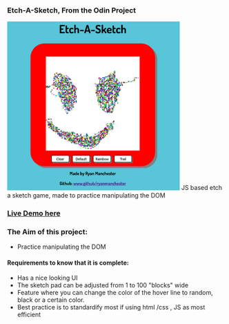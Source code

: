### Etch-A-Sketch, From the Odin Project
<img src ="https://github.com/RyanJManchester/Etch-A-Sketch/blob/main/Demo_Screenshot%20(2).png" width=400px />
JS based etch a sketch game, made to practice manipulating the DOM

### [Live Demo here](https://ryanjmanchester.github.io/Etch-A-Sketch/)

### The Aim of this project:
* Practice manipulating the DOM

#### Requirements to know that it is complete:

* Has a nice looking UI
* The sketch pad can be adjusted from 1 to 100 "blocks" wide
* Feature where you can change the color of the hover line to random, black or a certain color.
* Best practice is to standardify most if using html /css , JS as most efficient

